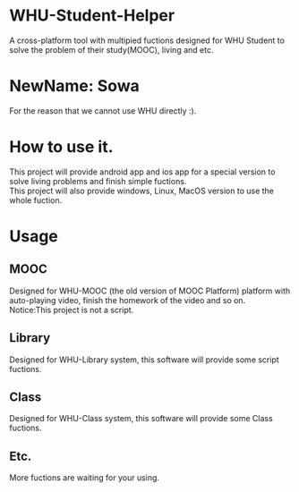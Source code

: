 # WHU-Student-Helper
A cross-platform tool with multipied fuctions designed for WHU Student to solve the problem of their study(MOOC), living and etc.  
# NewName: Sowa  
For the reason that we cannot use WHU directly :).  
# How to use it.  
This project will provide android app and ios app for a special version to solve living problems and finish simple fuctions.  
This project will also provide windows, Linux, MacOS version to use the whole fuction.  
# Usage  
## MOOC  
Designed for WHU-MOOC (the old version of MOOC Platform) platform with auto-playing video, finish the homework of the video and so on.  
Notice:This project is not a script.  
## Library  
Designed for WHU-Library system, this software will provide some script fuctions.  
## Class
Designed for WHU-Class system, this software will provide some Class fuctions.  
## Etc.  
More fuctions are waiting for your using.  
